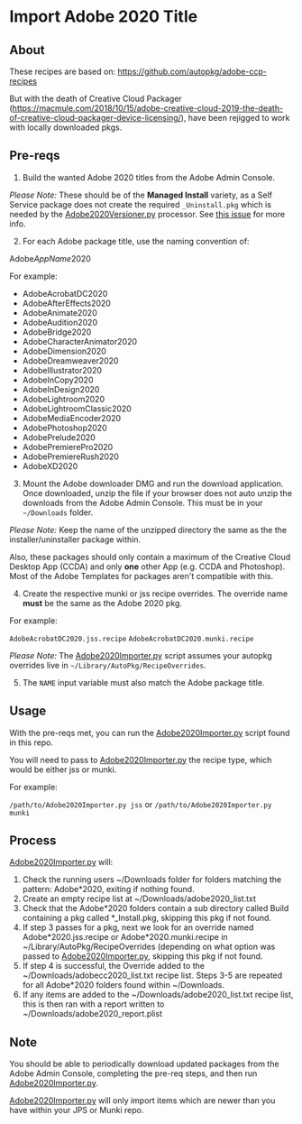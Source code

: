# Import Adobe 2020 Title

## About
These recipes are based on: https://github.com/autopkg/adobe-ccp-recipes

But with the death of Creative Cloud Packager (https://macmule.com/2018/10/15/adobe-creative-cloud-2019-the-death-of-creative-cloud-packager-device-licensing/), have been rejigged to work with locally downloaded pkgs.

## Pre-reqs

1) Build the wanted Adobe 2020 titles from the Adobe Admin Console.

*Please Note:* These should be of the **Managed Install** variety, as a Self Service package does not create the required `_Uninstall.pkg` which is needed by the [Adobe2020Versioner.py](https://github.com/autopkg/dataJAR-recipes/blob/master/Adobe%202020/Adobe2020Versioner.py) processor. See [this issue](https://github.com/autopkg/dataJAR-recipes/issues/39) for more info.

2) For each Adobe package title, use the naming convention of:

Adobe*AppName*2020

For example:

- AdobeAcrobatDC2020    
- AdobeAfterEffects2020   
- AdobeAnimate2020    
- AdobeAudition2020   
- AdobeBridge2020   
- AdobeCharacterAnimator2020   
- AdobeDimension2020    
- AdobeDreamweaver2020   
- AdobeIllustrator2020    
- AdobeInCopy2020   
- AdobeInDesign2020  
- AdobeLightroom2020  
- AdobeLightroomClassic2020   
- AdobeMediaEncoder2020   
- AdobePhotoshop2020    
- AdobePrelude2020   
- AdobePremierePro2020   
- AdobePremiereRush2020   
- AdobeXD2020

3) Mount the Adobe downloader DMG and run the download application. Once downloaded, unzip the file if your browser does not auto unzip the downloads from the Adobe Admin Console. This must be in your `~/Downloads` folder.

*Please Note:* Keep the name of the unzipped directory the same as the the installer/uninstaller package within.

Also, these packages should only contain a maximum of the Creative Cloud Desktop App (CCDA) and only **one** other App (e.g. CCDA and Photoshop). Most of the Adobe Templates for packages aren't compatible with this.

4) Create the respective munki or jss recipe overrides. The override name **must** be the same as the Adobe 2020 pkg. 

For example:

`AdobeAcrobatDC2020.jss.recipe`
`AdobeAcrobatDC2020.munki.recipe`

*Please Note:* The [Adobe2020Importer.py](https://github.com/autopkg/dataJAR-recipes/blob/master/Adobe%202020/Adobe2020Importer.py) script assumes your autopkg overrides live in `~/Library/AutoPkg/RecipeOverrides`.

5) The `NAME` input variable must also match the Adobe package title.

## Usage

With the pre-reqs met, you can run the [Adobe2020Importer.py](https://github.com/autopkg/dataJAR-recipes/blob/master/Adobe%202020/Adobe2020Importer.py) script found in this repo.

You will need to pass to [Adobe2020Importer.py](https://github.com/autopkg/dataJAR-recipes/blob/master/Adobe%202020/Adobe2020Importer.py) the recipe type, which would be either jss or munki.

For example:

`/path/to/Adobe2020Importer.py jss` or `/path/to/Adobe2020Importer.py munki`

## Process
[Adobe2020Importer.py](https://github.com/autopkg/dataJAR-recipes/blob/master/Adobe%202020/Adobe2020Importer.py) will:

1. Check the running users ~/Downloads folder for folders matching the pattern: Adobe&ast;2020, exiting if nothing found.
2. Create an empty recipe list at ~/Downloads/adobe2020_list.txt
3. Check that the Adobe&ast;2020 folders contain a sub directory called Build containing a pkg called \*\_Install.pkg, skipping this pkg if not found.
4. If step 3 passes for a pkg, next we look for an override named Adobe&ast;2020.jss.recipe or Adobe&ast;2020.munki.recipe in ~/Library/AutoPkg/RecipeOverrides (depending on what option was passed to [Adobe2020Importer.py](https://github.com/autopkg/dataJAR-recipes/blob/master/Adobe%202020/Adobe2020Importer.py), skipping this pkg if not found.
5. If step 4 is successful, the Override added to the ~/Downloads/adobecc2020_list.txt recipe list. Steps 3-5 are repeated for all Adobe&ast;2020 folders found within ~/Downloads.
6. If any items are added to the ~/Downloads/adobe2020_list.txt recipe list, this is then ran with a report written to ~/Downloads/adobe2020_report.plist

## Note

You should be able to periodically download updated packages from the Adobe Admin Console, completing the pre-req steps, and then run [Adobe2020Importer.py](https://github.com/autopkg/dataJAR-recipes/blob/master/Adobe%202020/Adobe2020Importer.py).

[Adobe2020Importer.py](https://github.com/autopkg/dataJAR-recipes/blob/master/Adobe%202020/Adobe2020Importer.py) will only import items which are newer than you have within your JPS or Munki repo.








